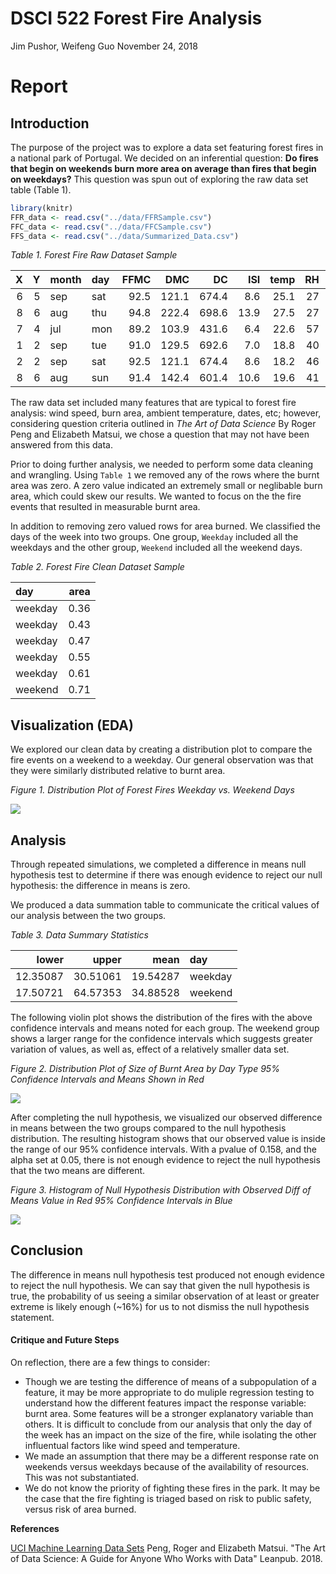 DSCI 522 Forest Fire Analysis
================
Jim Pushor, Weifeng Guo
November 24, 2018

Report
======

Introduction
------------

The purpose of the project was to explore a data set featuring forest fires in a national park of Portugal. We decided on an inferential question: **Do fires that begin on weekends burn more area on average than fires that begin on weekdays?** This question was spun out of exploring the raw data set table (Table 1).

``` r
library(knitr)
FFR_data <- read.csv("../data/FFRSample.csv")
FFC_data <- read.csv("../data/FFCSample.csv")
FFS_data <- read.csv("../data/Summarized_Data.csv")
```

*Table 1. Forest Fire Raw Dataset Sample*

|    X|    Y| month | day |  FFMC|    DMC|     DC|   ISI|  temp|   RH|  wind|  rain|     area|
|----:|----:|:------|:----|-----:|------:|------:|-----:|-----:|----:|-----:|-----:|--------:|
|    6|    5| sep   | sat |  92.5|  121.1|  674.4|   8.6|  25.1|   27|   4.0|     0|  1090.84|
|    8|    6| aug   | thu |  94.8|  222.4|  698.6|  13.9|  27.5|   27|   4.9|     0|   746.28|
|    7|    4| jul   | mon |  89.2|  103.9|  431.6|   6.4|  22.6|   57|   4.9|     0|   278.53|
|    1|    2| sep   | tue |  91.0|  129.5|  692.6|   7.0|  18.8|   40|   2.2|     0|   212.88|
|    2|    2| sep   | sat |  92.5|  121.1|  674.4|   8.6|  18.2|   46|   1.8|     0|   200.94|
|    8|    6| aug   | sun |  91.4|  142.4|  601.4|  10.6|  19.6|   41|   5.8|     0|   196.48|

The raw data set included many features that are typical to forest fire analysis: wind speed, burn area, ambient temperature, dates, etc; however, considering question criteria outlined in *The Art of Data Science* By Roger Peng and Elizabeth Matsui, we chose a question that may not have been answered from this data.

Prior to doing further analysis, we needed to perform some data cleaning and wrangling. Using `Table 1` we removed any of the rows where the burnt area was zero. A zero value indicated an extremely small or neglibable burn area, which could skew our results. We wanted to focus on the the fire events that resulted in measurable burnt area.

In addition to removing zero valued rows for area burned. We classified the days of the week into two groups. One group, `Weekday` included all the weekdays and the other group, `Weekend` included all the weekend days.

*Table 2. Forest Fire Clean Dataset Sample*

| day     |  area|
|:--------|-----:|
| weekday |  0.36|
| weekday |  0.43|
| weekday |  0.47|
| weekday |  0.55|
| weekday |  0.61|
| weekend |  0.71|

Visualization (EDA)
-------------------

We explored our clean data by creating a distribution plot to compare the fire events on a weekend to a weekday. Our general observation was that they were similarly distributed relative to burnt area.

*Figure 1. Distribution Plot of Forest Fires Weekday vs. Weekend Days*

![](../img/EDA.png)

Analysis
--------

Through repeated simulations, we completed a difference in means null hypothesis test to determine if there was enough evidence to reject our null hypothesis: the difference in means is zero.

We produced a data summation table to communicate the critical values of our analysis between the two groups.

*Table 3. Data Summary Statistics*

|     lower|     upper|      mean| day     |
|---------:|---------:|---------:|:--------|
|  12.35087|  30.51061|  19.54287| weekday |
|  17.50721|  64.57353|  34.88528| weekend |

The following violin plot shows the distribution of the fires with the above confidence intervals and means noted for each group. The weekend group shows a larger range for the confidence intervals which suggests greater variation of values, as well as, effect of a relatively smaller data set.

*Figure 2. Distribution Plot of Size of Burnt Area by Day Type*
*95% Confidence Intervals and Means Shown in Red*

![](../img/Estimation_and_CI_Plot.png)

After completing the null hypothesis, we visualized our observed difference in means between the two groups compared to the null hypothesis distribution. The resulting histogram shows that our observed value is inside the range of our 95% confidence intervals. With a pvalue of 0.158, and the alpha set at 0.05, there is not enough evidence to reject the null hypothesis that the two means are different.

*Figure 3. Histogram of Null Hypothesis Distribution with Observed Diff of Means Value in Red* *95% Confidence Intervals in Blue*

![](../img/Result.png)

Conclusion
----------

The difference in means null hypothesis test produced not enough evidence to reject the null hypothesis. We can say that given the null hypothesis is true, the probability of us seeing a similar observation of at least or greater extreme is likely enough (~16%) for us to not dismiss the null hypothesis statement.

#### Critique and Future Steps

On reflection, there are a few things to consider:

-   Though we are testing the difference of means of a subpopulation of a feature, it may be more appropriate to do muliple regression testing to understand how the different features impact the response variable: burnt area. Some features will be a stronger explanatory variable than others. It is difficult to conclude from our analysis that only the day of the week has an impact on the size of the fire, while isolating the other influentual factors like wind speed and temperature.
-   We made an assumption that there may be a different response rate on weekends versus weekdays because of the availability of resources. This was not substantiated.
-   We do not know the priority of fighting these fires in the park. It may be the case that the fire fighting is triaged based on risk to public safety, versus risk of area burned.

**References**

[UCI Machine Learning Data Sets](https://archive.ics.uci.edu/ml/datasets/Forest+Fires)
Peng, Roger and Elizabeth Matsui. "The Art of Data Science: A Guide for Anyone Who Works with Data" Leanpub. 2018.
